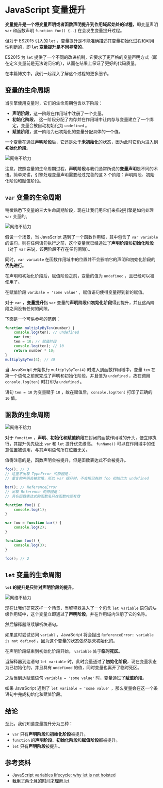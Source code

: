 # JavaScript 变量提升

**变量提升是一个将变量声明或者函数声明提升到作用域起始处的过程**，即变量声明 `var` 和函数声明 `function fun() {..}` 在会发生变量提升过程。

但对于 ES2015 引入的 `let` ，变量提升是不能准确描述其变量初始化过程和可用性判断的，即 **`let` 变量提升是不同寻常的**。

ES2015 为 `let` 提供了一个不同的改进机制，它要求了更严格的变量声明方式（即在定义变量前是无法访问它的），从而在结果上保证了更好的代码质量。

在本篇博文中，我们一起深入了解这个过程的更多细节。

## 变量的生命周期

当引擎使用变量时，它们的生命周期包含以下阶段：

+ **声明阶段**，这一阶段在作用域中注册了一个变量。
+ **初始化阶段**， 这一阶段分配了内存并在作用域中让内存与变量建立了一个绑定，变量会被自动初始化为 `undefined` 。
+ **赋值阶段**，这一阶段为已初始化的变量分配具体的一个值。


一个变量在通过**声明阶段**后，它还是处于**未初始化**的状态，因为此时它仍为进入到**初始化阶段**。

![网络不给力](https://jiahonzheng-blog.oss-cn-shenzhen.aliyuncs.com/JavaScript%20%E5%8F%98%E9%87%8F%E6%8F%90%E5%8D%87%20-%201.jpg)

注意，按照变量的生命周期过程，**声明阶段**与我们通常所说的**变量声明**是不同的术语。简单来讲，引擎处理变量声明需要经过完善的这 3 个阶段：声明阶段、初始化阶段和赋值阶段。

## `var` 变量的生命周期

稍微熟悉下变量的三大生命周期阶段，现在让我们用它们来描述引擎是如何处理 `var` 变量的。

![网络不给力](https://jiahonzheng-blog.oss-cn-shenzhen.aliyuncs.com/JavaScript%20%E5%8F%98%E9%87%8F%E6%8F%90%E5%8D%87%20-%202.jpg)

假设一个场景，当 JavaScript 遇到了一个函数作用域，其中包含了 `var variable` 的语句，则在任何语句执行之前，这个变量就已经通过了**声明阶段**和**初始化阶段**（对于 `var`  来说，该两阶段不存在任何间隙）。

同时，`var variable` 在函数作用域中的位置并不会影响它的声明和初始化阶段的**优先进行**。

在声明和初始化阶段后，赋值阶段之前，变量的值为 `undefined` ，且已经可以被使用了。

在赋值阶段 `varibale = 'some value'` ，赋值语句使得变量得到新的赋值。

对于 `var` ，**变量提升**指 `var` 变量的**声明阶段**和**初始化阶段**得到提升，并且这两阶段之间没有任何的间隙。

下面是一个可供参考的范例：

```javascript
function multiplyByTen(number) {
    console.log(ten); // undefined
    var ten;
    ten = 10; // 赋值阶段
    console.log(ten); // 10
    return number * 10;
}
multiplyByTen(4); // 40
```

当 JavaScript 开始执行 `multiplyByTen(4)` 时进入到函数作用域中，变量 `ten` 在第一个语句之前就完成了声明和初始化阶段，并且值为 `undefined` ，故在调用 `console.log(ten)` 时打印为 `undefined` 。

语句 `ten = 10` 为变量赋于 `10` ，故在赋值后，`console.log(ten)` 打印了正确的 `10` 值。

## 函数的生命周期

![网络不给力](https://jiahonzheng-blog.oss-cn-shenzhen.aliyuncs.com/JavaScript%20%E5%8F%98%E9%87%8F%E6%8F%90%E5%8D%87%20-%203.jpg)

对于 `function` ，**声明、初始化和赋值阶段**在封闭的函数作用域的开头，便立即执行，其提升优先级比 `var` 和 `let` 提升优先级高。 `funName()` 可以在作用域中的任意位置被调用，与其声明语句所在位置无关。

值得注意的是，函数声明会被提升，但是函数表达式不会被提升。

```javascript
foo(); // 3 
// 这里不出现 TypeError 的原因是：
// 重复的声明会被忽略，所以 var 提升时，不会把已有的 foo 初始化为 undefined

bar(); // ReferenceError
// 出现 Reference 的原因是：
// 具名函数表达式的函数名只在函数内部有效

function foo() {
    console.log(1);
}

var foo = function bar() {
    console.log(2);
}

function foo() {
    console.log(3);
}

foo(); // 2
```



## `let` 变量的生命周期

**`let` 的提升是只针对声明阶段的提升**。

![网络不给力](https://jiahonzheng-blog.oss-cn-shenzhen.aliyuncs.com/JavaScript%20%E5%8F%98%E9%87%8F%E6%8F%90%E5%8D%87%20-%204.jpg)

现在让我们研究这样一个场景，当解释器进入了一个包含 `let variable` 语句的块级作用域中，这个变量立即通过了**声明阶段**，并在作用域内注册了它的名称。

然后解释器继续解析块语句。

如果这时尝试访问 `variabl` ，JavaScript 将会抛出 `ReferenceError: variable is not defined` ，因为这个变量的状态依然是未初始化的。

在声明阶段结束到初始化阶段开始， `variable` 处于**临时死区**。

当解释器到达语句 `let variable` 时，此时变量通过了**初始化阶段**，现在变量状态为已初始化的，并且具有 `undefined` 的值，同时变量也离开了临时死区。

之后当到达赋值语句 `variable = 'some value'` 时，变量通过了**赋值阶段**。

如果 JavaScript 遇到了 `let variable = 'some value'` ，那么变量会在这一个条语句中完成初始化和赋值阶段。

## 结论

至此，我们知道变量提升分为三种：

+ `var` 只有**声明阶段**和**初始化阶段**被提升。
+ `function` 的**声明阶段**、**初始化阶段**和**赋值阶段**都被提升。
+ `let` 只有**声明阶段**被提升。

## 参考资料

+ [JavaScript variables lifecycle: why let is not hoisted](https://dmitripavlutin.com/variables-lifecycle-and-why-let-is-not-hoisted/)
+ [我用了两个月的时间才理解 let](https://zhuanlan.zhihu.com/p/28140450?utm_source=wechat_session&utm_medium=social#showWechatShareTip)